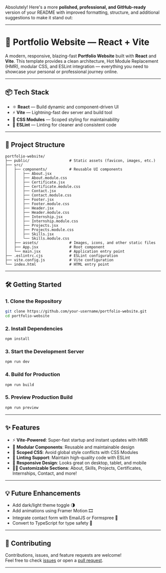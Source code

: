Absolutely! Here's a more **polished, professional, and GitHub-ready** version of your README with improved formatting, structure, and additional suggestions to make it stand out:

---

# 🚀 Portfolio Website — React + Vite

A modern, responsive, blazing-fast **Portfolio Website** built with **React** and **Vite**. This template provides a clean architecture, Hot Module Replacement (HMR), modular CSS, and ESLint integration — everything you need to showcase your personal or professional journey online.

---

## 📦 Tech Stack

- ⚛️ **React** — Build dynamic and component-driven UI
- ⚡ **Vite** — Lightning-fast dev server and build tool
- 🎨 **CSS Modules** — Scoped styling for maintainability
- 🧹 **ESLint** — Linting for cleaner and consistent code

---

## 📁 Project Structure

```
portfolio-website/
├── public/                  # Static assets (favicon, images, etc.)
├── src/
│   ├── components/          # Reusable UI components
│   │   ├── About.jsx
│   │   ├── About.module.css
│   │   ├── Certificate.jsx
│   │   ├── Certificate.module.css
│   │   ├── Contact.jsx
│   │   ├── Contact.module.css
│   │   ├── Footer.jsx
│   │   ├── Footer.module.css
│   │   ├── Header.jsx
│   │   ├── Header.module.css
│   │   ├── Internship.jsx
│   │   ├── Internship.module.css
│   │   ├── Projects.jsx
│   │   ├── Projects.module.css
│   │   ├── Skills.jsx
│   │   └── Skills.module.css
│   ├── assets/              # Images, icons, and other static files
│   ├── App.jsx              # Root component
│   └── main.jsx             # Application entry point
├── .eslintrc.cjs            # ESLint configuration
├── vite.config.js           # Vite configuration
└── index.html               # HTML entry point
```

---

## 🛠️ Getting Started

### 1. Clone the Repository

```bash
git clone https://github.com/your-username/portfolio-website.git
cd portfolio-website
```

### 2. Install Dependencies

```bash
npm install
```

### 3. Start the Development Server

```bash
npm run dev
```

### 4. Build for Production

```bash
npm run build
```

### 5. Preview Production Build

```bash
npm run preview
```

---

## ✨ Features

- ⚡ **Vite-Powered**: Super-fast startup and instant updates with HMR
- 🧩 **Modular Components**: Reusable and maintainable design
- 🎨 **Scoped CSS**: Avoid global style conflicts with CSS Modules
- 📏 **Linting Support**: Maintain high-quality code with ESLint
- 📱 **Responsive Design**: Looks great on desktop, tablet, and mobile
- 🧑‍💼 **Customizable Sections**: About, Skills, Projects, Certificates, Internships, Contact, and more!

---

## 💡 Future Enhancements

- Add dark/light theme toggle 🌗
- Add animations using Framer Motion 🎞️
- Integrate contact form with EmailJS or Formspree 📩
- Convert to TypeScript for type safety 📘

---

## 🙌 Contributing

Contributions, issues, and feature requests are welcome!  
Feel free to check [issues](https://github.com/your-username/portfolio-website/issues) or open a [pull request](https://github.com/your-username/portfolio-website/pulls).

---

